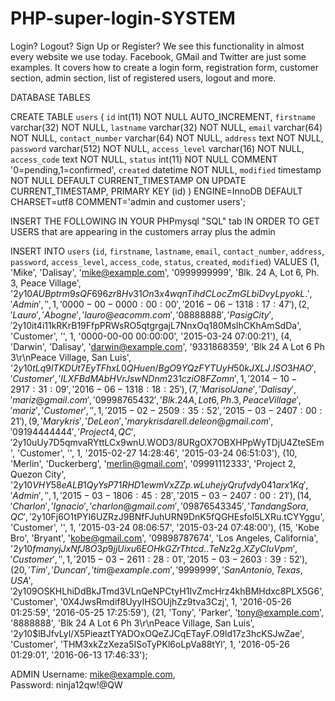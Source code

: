 # PHP-super-login-SYSTEM
Login? Logout? Sign Up or Register? We see this functionality in almost every website we use today. Facebook, GMail and Twitter are just some examples.  It covers how to create a login form, registration form, customer section, admin section, list of registered users, logout and more.  


DATABASE TABLES

CREATE TABLE `users` (
  `id` int(11) NOT NULL AUTO_INCREMENT,
  `firstname` varchar(32) NOT NULL,
  `lastname` varchar(32) NOT NULL,
  `email` varchar(64) NOT NULL,
  `contact_number` varchar(64) NOT NULL,
  `address` text NOT NULL,
  `password` varchar(512) NOT NULL,
  `access_level` varchar(16) NOT NULL,
  `access_code` text NOT NULL,
  `status` int(11) NOT NULL COMMENT '0=pending,1=confirmed',
  `created` datetime NOT NULL,
  `modified` timestamp NOT NULL DEFAULT CURRENT_TIMESTAMP ON UPDATE CURRENT_TIMESTAMP,
  PRIMARY KEY (id)
) ENGINE=InnoDB DEFAULT CHARSET=utf8 COMMENT='admin and customer users';





INSERT THE FOLLOWING IN YOUR PHPmysql "SQL" tab IN ORDER TO GET USERS that are appearing in the customers array plus the admin

INSERT INTO `users` (`id`, `firstname`, `lastname`, `email`, `contact_number`, `address`, `password`, `access_level`, `access_code`, `status`, `created`, `modified`) VALUES
(1, 'Mike', 'Dalisay', 'mike@example.com', '0999999999', 'Blk. 24 A, Lot 6, Ph. 3, Peace Village', '$2y$10$AUBptrm9sQF696zr8Hv31On3x4wqnTihdCLocZmGLbiDvyLpyokL.', 'Admin', '', 1, '0000-00-00 00:00:00', '2016-06-13 18:17:47'),
(2, 'Lauro', 'Abogne', 'lauro@eacomm.com', '08888888', 'Pasig City', '$2y$10$it4i11kRKrB19FfpPRWsRO5qtgrgajL7NnxOq180MsIhCKhAmSdDa', 'Customer', '', 1, '0000-00-00 00:00:00', '2015-03-24 07:00:21'),
(4, 'Darwin', 'Dalisay', 'darwin@example.com', '9331868359', 'Blk 24 A Lot 6 Ph 3\r\nPeace Village, San Luis', '$2y$10$tLq9lTKDUt7EyTFhxL0QHuen/BgO9YQzFYTUyH50kJXLJ.ISO3HAO', 'Customer', 'ILXFBdMAbHVrJswNDnm231cziO8FZomn', 1, '2014-10-29 17:31:09', '2016-06-13 18:18:25'),
(7, 'Marisol Jane', 'Dalisay', 'mariz@gmail.com', '09998765432', 'Blk. 24 A, Lot 6, Ph. 3, Peace Village', 'mariz', 'Customer', '', 1, '2015-02-25 09:35:52', '2015-03-24 07:00:21'),
(9, 'Marykris', 'De Leon', 'marykrisdarell.deleon@gmail.com', '09194444444', 'Project 4, QC', '$2y$10$uUy7D5qmvaRYttLCx9wnU.WOD3/8URgOX7OBXHPpWyTDjU4ZteSEm', 'Customer', '', 1, '2015-02-27 14:28:46', '2015-03-24 06:51:03'),
(10, 'Merlin', 'Duckerberg', 'merlin@gmail.com', '09991112333', 'Project 2, Quezon City', '$2y$10$VHY58eALB1QyYsP71RHD1ewmVxZZp.wLuhejyQrufvdy041arx1Kq', 'Admin', '', 1, '2015-03-18 06:45:28', '2015-03-24 07:00:21'),
(14, 'Charlon', 'Ignacio', 'charlon@gmail.com', '09876543345', 'Tandang Sora, QC', '$2y$10$Fj6O1tPYI6UZRzJ9BNfFJuhURN9DnK5fQGHEsfol5LXRu.tCYYggu', 'Customer', '', 1, '2015-03-24 08:06:57', '2015-03-24 07:48:00'),
(15, 'Kobe Bro', 'Bryant', 'kobe@gmail.com', '09898787674', 'Los Angeles, California', '$2y$10$fmanyjJxNfJ8O3p9jjUixu6EOHkGZrThtcd..TeNz2g.XZyCIuVpm', 'Customer', '', 1, '2015-03-26 11:28:01', '2015-03-26 03:39:52'),
(20, 'Tim', 'Duncan', 'tim@example.com', '9999999', 'San Antonio, Texas, USA', '$2y$10$9OSKHLhiDdBkJTmd3VLnQeNPCtyH1IvZmcHrz4khBMHdxc8PLX5G6', 'Customer', '0X4JwsRmdif8UyyIHSOUjhZz9tva3Czj', 1, '2016-05-26 01:25:59', '2016-05-25 17:25:59'),
(21, 'Tony', 'Parker', 'tony@example.com', '8888888', 'Blk 24 A Lot 6 Ph 3\r\nPeace Village, San Luis', '$2y$10$lBJfvLyl/X5PieaztTYADOxOQeZJCqETayF.O9ld17z3hcKSJwZae', 'Customer', 'THM3xkZzXeza5ISoTyPKl6oLpVa88tYl', 1, '2016-05-26 01:29:01', '2016-06-13 17:46:33');




ADMIN 
Username: mike@example.com,       
Password: ninja12qw!@QW


